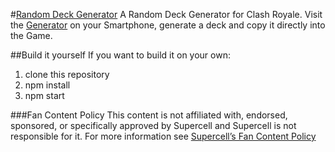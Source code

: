 #[Random Deck Generator](https://nerdysteve.github.io/random-deck-generator)
A Random Deck Generator for Clash Royale. Visit the [Generator](https://nerdysteve.github.io/random-deck-generator) on your Smartphone, generate a deck and copy it directly into the Game.

##Build it yourself
If you want to build it on your own:

1. clone this repository
2. npm install
3. npm start

###Fan Content Policy
This content is not affiliated with, endorsed, sponsored, or specifically approved by Supercell
and Supercell is not responsible for it. For more information see [Supercell’s Fan Content Policy](http://www.supercell.com/fan-content-policy)
